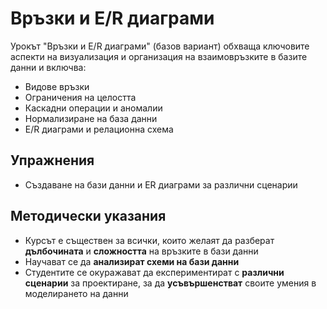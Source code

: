 # Връзки и E/R диаграми

Урокът "Връзки и E/R диаграми" (базов вариант) обхваща ключовите аспекти на визуализация и организация на взаимовръзките в базите данни и включва:
  - Видове връзки
  - Ограничения на целостта
  - Каскадни операции и аномалии
  - Нормализиране на база данни
  - E/R диаграми и релационна схема

## Упражнения
  - Създаване на бази данни и ER диаграми за различни сценарии

## Методически указания
  - Курсът е съществен за всички, които желаят да разберат **дълбочината** и **сложността** на връзките в бази данни
  - Научават се да **анализират схеми на бази данни**
  - Студентите се окуражават да експериментират с **различни сценарии** за проектиране, за да **усъвършенстват** своите умения в моделирането на данни
